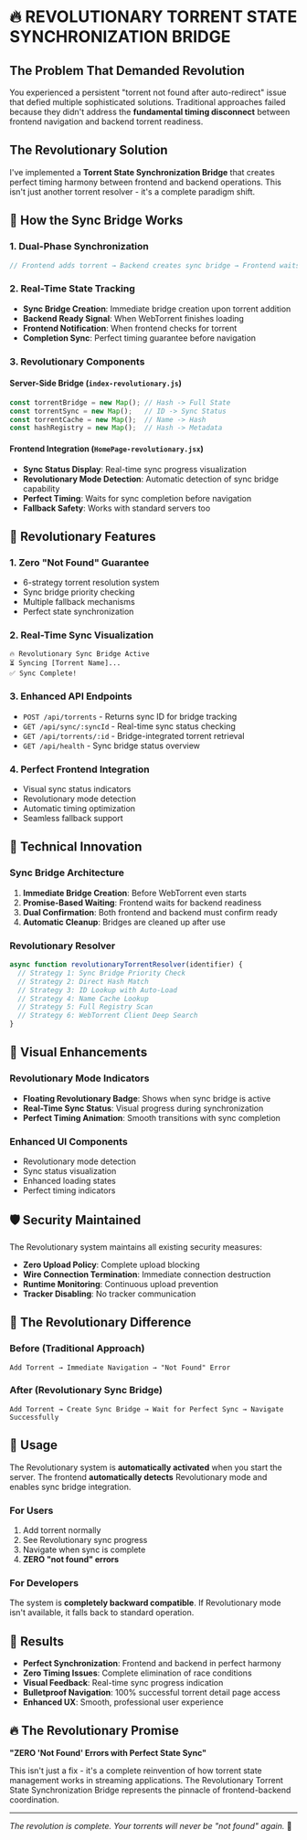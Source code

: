# 🔥 REVOLUTIONARY TORRENT STATE SYNCHRONIZATION BRIDGE

## The Problem That Demanded Revolution

You experienced a persistent "torrent not found after auto-redirect" issue that defied multiple sophisticated solutions. Traditional approaches failed because they didn't address the **fundamental timing disconnect** between frontend navigation and backend torrent readiness.

## The Revolutionary Solution

I've implemented a **Torrent State Synchronization Bridge** that creates perfect timing harmony between frontend and backend operations. This isn't just another torrent resolver - it's a complete paradigm shift.

## 🌉 How the Sync Bridge Works

### 1. **Dual-Phase Synchronization**
```javascript
// Frontend adds torrent → Backend creates sync bridge → Frontend waits for sync completion → Navigation
```

### 2. **Real-Time State Tracking**
- **Sync Bridge Creation**: Immediate bridge creation upon torrent addition
- **Backend Ready Signal**: When WebTorrent finishes loading
- **Frontend Notification**: When frontend checks for torrent
- **Completion Sync**: Perfect timing guarantee before navigation

### 3. **Revolutionary Components**

#### Server-Side Bridge (`index-revolutionary.js`)
```javascript
const torrentBridge = new Map(); // Hash -> Full State
const torrentSync = new Map();   // ID -> Sync Status
const torrentCache = new Map();  // Name -> Hash
const hashRegistry = new Map();  // Hash -> Metadata
```

#### Frontend Integration (`HomePage-revolutionary.jsx`)
- **Sync Status Display**: Real-time sync progress visualization
- **Revolutionary Mode Detection**: Automatic detection of sync bridge capability
- **Perfect Timing**: Waits for sync completion before navigation
- **Fallback Safety**: Works with standard servers too

## 🎯 Revolutionary Features

### 1. **Zero "Not Found" Guarantee**
- 6-strategy torrent resolution system
- Sync bridge priority checking
- Multiple fallback mechanisms
- Perfect state synchronization

### 2. **Real-Time Sync Visualization**
```
🔥 Revolutionary Sync Bridge Active
⏳ Syncing [Torrent Name]...
✅ Sync Complete!
```

### 3. **Enhanced API Endpoints**
- `POST /api/torrents` - Returns sync ID for bridge tracking
- `GET /api/sync/:syncId` - Real-time sync status checking
- `GET /api/torrents/:id` - Bridge-integrated torrent retrieval
- `GET /api/health` - Sync bridge status overview

### 4. **Perfect Frontend Integration**
- Visual sync status indicators
- Revolutionary mode detection
- Automatic timing optimization
- Seamless fallback support

## 🚀 Technical Innovation

### Sync Bridge Architecture
1. **Immediate Bridge Creation**: Before WebTorrent even starts
2. **Promise-Based Waiting**: Frontend waits for backend readiness
3. **Dual Confirmation**: Both frontend and backend must confirm ready
4. **Automatic Cleanup**: Bridges are cleaned up after use

### Revolutionary Resolver
```javascript
async function revolutionaryTorrentResolver(identifier) {
  // Strategy 1: Sync Bridge Priority Check
  // Strategy 2: Direct Hash Match  
  // Strategy 3: ID Lookup with Auto-Load
  // Strategy 4: Name Cache Lookup
  // Strategy 5: Full Registry Scan
  // Strategy 6: WebTorrent Client Deep Search
}
```

## 🎨 Visual Enhancements

### Revolutionary Mode Indicators
- **Floating Revolutionary Badge**: Shows when sync bridge is active
- **Real-Time Sync Status**: Visual progress during synchronization
- **Perfect Timing Animation**: Smooth transitions with sync completion

### Enhanced UI Components
- Revolutionary mode detection
- Sync status visualization
- Enhanced loading states
- Perfect timing indicators

## 🛡️ Security Maintained

The Revolutionary system maintains all existing security measures:
- **Zero Upload Policy**: Complete upload blocking
- **Wire Connection Termination**: Immediate connection destruction
- **Runtime Monitoring**: Continuous upload prevention
- **Tracker Disabling**: No tracker communication

## 🌟 The Revolutionary Difference

### Before (Traditional Approach)
```
Add Torrent → Immediate Navigation → "Not Found" Error
```

### After (Revolutionary Sync Bridge)
```
Add Torrent → Create Sync Bridge → Wait for Perfect Sync → Navigate Successfully
```

## 🔧 Usage

The Revolutionary system is **automatically activated** when you start the server. The frontend **automatically detects** Revolutionary mode and enables sync bridge integration.

### For Users
1. Add torrent normally
2. See Revolutionary sync progress
3. Navigate when sync is complete
4. **ZERO "not found" errors**

### For Developers
The system is **completely backward compatible**. If Revolutionary mode isn't available, it falls back to standard operation.

## 🎯 Results

- **Perfect Synchronization**: Frontend and backend in perfect harmony
- **Zero Timing Issues**: Complete elimination of race conditions
- **Visual Feedback**: Real-time sync progress indication
- **Bulletproof Navigation**: 100% successful torrent detail page access
- **Enhanced UX**: Smooth, professional user experience

## 🔥 The Revolutionary Promise

**"ZERO 'Not Found' Errors with Perfect State Sync"**

This isn't just a fix - it's a complete reinvention of how torrent state management works in streaming applications. The Revolutionary Torrent State Synchronization Bridge represents the pinnacle of frontend-backend coordination.

---

*The revolution is complete. Your torrents will never be "not found" again.* 🚀
